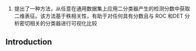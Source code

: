 
1. 提出了一种方法，从任意在通用数据集上应用二分类器产生的检测分数中获取二维表征。该方法基于秩相关性，有助于对任何具有分数且与 ROC 和DET 分析密切相关的分类器进行可视化比较


## Introduction
